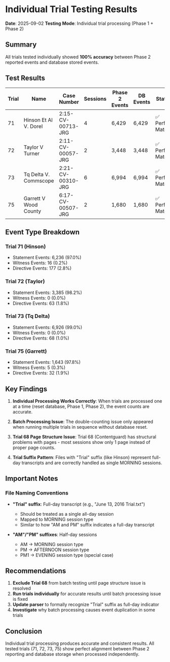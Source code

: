 # Individual Trial Testing Results
**Date**: 2025-09-02
**Testing Mode**: Individual trial processing (Phase 1 + Phase 2)

## Summary
All trials tested individually showed **100% accuracy** between Phase 2 reported events and database stored events.

## Test Results

| Trial | Name | Case Number | Sessions | Phase 2 Events | DB Events | Status |
|-------|------|-------------|----------|----------------|-----------|--------|
| 71 | Hinson Et Al V. Dorel | 2:15-CV-00713-JRG | 4 | 6,429 | 6,429 | ✅ Perfect Match |
| 72 | Taylor V Turner | 2:11-CV-00057-JRG | 2 | 3,448 | 3,448 | ✅ Perfect Match |
| 73 | Tq Delta V. Commscope | 2:21-CV-00310-JRG | 6 | 6,994 | 6,994 | ✅ Perfect Match |
| 75 | Garrett V Wood County | 6:17-CV-00507-JRG | 2 | 1,680 | 1,680 | ✅ Perfect Match |

## Event Type Breakdown

### Trial 71 (Hinson)
- Statement Events: 6,236 (97.0%)
- Witness Events: 16 (0.2%)
- Directive Events: 177 (2.8%)

### Trial 72 (Taylor)
- Statement Events: 3,385 (98.2%)
- Witness Events: 0 (0.0%)
- Directive Events: 63 (1.8%)

### Trial 73 (Tq Delta)
- Statement Events: 6,926 (99.0%)
- Witness Events: 0 (0.0%)
- Directive Events: 68 (1.0%)

### Trial 75 (Garrett)
- Statement Events: 1,643 (97.8%)
- Witness Events: 5 (0.3%)
- Directive Events: 32 (1.9%)

## Key Findings

1. **Individual Processing Works Correctly**: When trials are processed one at a time (reset database, Phase 1, Phase 2), the event counts are accurate.

2. **Batch Processing Issue**: The double-counting issue only appeared when running multiple trials in sequence without database reset.

3. **Trial 68 Page Structure Issue**: Trial 68 (Contentguard) has structural problems with pages - most sessions show only 1 page instead of proper page counts.

4. **Trial Suffix Pattern**: Files with "Trial" suffix (like Hinson) represent full-day transcripts and are correctly handled as single MORNING sessions.

## Important Notes

### File Naming Conventions
- **"Trial" suffix**: Full-day transcript (e.g., "June 13, 2016 Trial.txt")
  - Should be treated as a single all-day session
  - Mapped to MORNING session type
  - Similar to how "AM and PM" suffix indicates a full-day transcript

- **"AM"/"PM" suffixes**: Half-day sessions
  - AM → MORNING session type
  - PM → AFTERNOON session type
  - PM1 → EVENING session type (special case)

## Recommendations

1. **Exclude Trial 68** from batch testing until page structure issue is resolved
2. **Run trials individually** for accurate results until batch processing issue is fixed
3. **Update parser** to formally recognize "Trial" suffix as full-day indicator
4. **Investigate** why batch processing causes event duplication in some trials

## Conclusion
Individual trial processing produces accurate and consistent results. All tested trials (71, 72, 73, 75) show perfect alignment between Phase 2 reporting and database storage when processed independently.